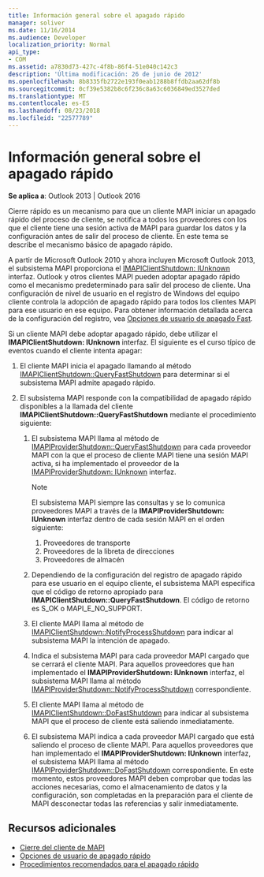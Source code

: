 ```yaml
---
title: Información general sobre el apagado rápido
manager: soliver
ms.date: 11/16/2014
ms.audience: Developer
localization_priority: Normal
api_type:
- COM
ms.assetid: a7830d73-427c-4f8b-86f4-51e040c142c3
description: 'Última modificación: 26 de junio de 2012'
ms.openlocfilehash: 8b8335fb2722e193f0eab1288b8ffdb2aa62df8b
ms.sourcegitcommit: 0cf39e5382b8c6f236c8a63c6036849ed3527ded
ms.translationtype: MT
ms.contentlocale: es-ES
ms.lasthandoff: 08/23/2018
ms.locfileid: "22577789"
---
```

# <a name="fast-shutdown-overview"></a>Información general sobre el apagado rápido

**Se aplica a**: Outlook 2013 | Outlook 2016 
  
Cierre rápido es un mecanismo para que un cliente MAPI iniciar un apagado rápido del proceso de cliente, se notifica a todos los proveedores con los que el cliente tiene una sesión activa de MAPI para guardar los datos y la configuración antes de salir del proceso de cliente. En este tema se describe el mecanismo básico de apagado rápido. 

A partir de Microsoft Outlook 2010 y ahora incluyen Microsoft Outlook 2013, el subsistema MAPI proporciona el [IMAPIClientShutdown: IUnknown](imapiclientshutdowniunknown.md) interfaz. Outlook y otros clientes MAPI pueden adoptar apagado rápido como el mecanismo predeterminado para salir del proceso de cliente. Una configuración de nivel de usuario en el registro de Windows del equipo cliente controla la adopción de apagado rápido para todos los clientes MAPI para ese usuario en ese equipo. Para obtener información detallada acerca de la configuración del registro, vea [Opciones de usuario de apagado Fast](fast-shutdown-user-options.md).
  
Si un cliente MAPI debe adoptar apagado rápido, debe utilizar el **IMAPIClientShutdown: IUnknown** interfaz. El siguiente es el curso típico de eventos cuando el cliente intenta apagar: 
  
1. El cliente MAPI inicia el apagado llamando al método [IMAPIClientShutdown::QueryFastShutdown](imapiclientshutdown-queryfastshutdown.md) para determinar si el subsistema MAPI admite apagado rápido. 
    
2. El subsistema MAPI responde con la compatibilidad de apagado rápido disponibles a la llamada del cliente **IMAPIClientShutdown::QueryFastShutdown** mediante el procedimiento siguiente: 
    
    1. El subsistema MAPI llama al método de [IMAPIProviderShutdown::QueryFastShutdown](imapiprovidershutdown-queryfastshutdown.md) para cada proveedor MAPI con la que el proceso de cliente MAPI tiene una sesión MAPI activa, si ha implementado el proveedor de la [IMAPIProviderShutdown: IUnknown](imapiprovidershutdowniunknown.md) interfaz. 
        
       > [!NOTE]
       >  El subsistema MAPI siempre las consultas y se lo comunica proveedores MAPI a través de la **IMAPIProviderShutdown: IUnknown** interfaz dentro de cada sesión MAPI en el orden siguiente:
       > 1. Proveedores de transporte
       > 2. Proveedores de la libreta de direcciones
       > 3. Proveedores de almacén 
    
    2. Dependiendo de la configuración del registro de apagado rápido para ese usuario en el equipo cliente, el subsistema MAPI especifica que el código de retorno apropiado para **IMAPIClientShutdown::QueryFastShutdown**. El código de retorno es S_OK o MAPI_E_NO_SUPPORT.
        
    3. El cliente MAPI llama al método de [IMAPIClientShutdown::NotifyProcessShutdown](imapiclientshutdown-notifyprocessshutdown.md) para indicar al subsistema MAPI la intención de apagado. 
        
    4. Indica el subsistema MAPI para cada proveedor MAPI cargado que se cerrará el cliente MAPI. Para aquellos proveedores que han implementado el **IMAPIProviderShutdown: IUnknown** interfaz, el subsistema MAPI llama al método [IMAPIProviderShutdown::NotifyProcessShutdown](imapiprovidershutdown-notifyprocessshutdown.md) correspondiente. 
        
    5. El cliente MAPI llama al método de [IMAPIClientShutdown::DoFastShutdown](imapiclientshutdown-dofastshutdown.md) para indicar al subsistema MAPI que el proceso de cliente está saliendo inmediatamente. 
        
    6. El subsistema MAPI indica a cada proveedor MAPI cargado que está saliendo el proceso de cliente MAPI. Para aquellos proveedores que han implementado el **IMAPIProviderShutdown: IUnknown** interfaz, el subsistema MAPI llama al método [IMAPIProviderShutdown::DoFastShutdown](imapiprovidershutdown-dofastshutdown.md) correspondiente. En este momento, estos proveedores MAPI deben comprobar que todas las acciones necesarias, como el almacenamiento de datos y la configuración, son completadas en la preparación para el cliente de MAPI desconectar todas las referencias y salir inmediatamente. 
    
## <a name="see-also"></a>Recursos adicionales

- [Cierre del cliente de MAPI](client-shutdown-in-mapi.md)
- [Opciones de usuario de apagado rápido](fast-shutdown-user-options.md)
- [Procedimientos recomendados para el apagado rápido](best-practices-for-fast-shutdown.md)

